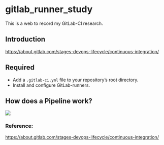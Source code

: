 # gitlab_runner_study
This is a web to record my GitLab-CI research.

## Introduction
https://about.gitlab.com/stages-devops-lifecycle/continuous-integration/

## Required
 - Add a `.gitlab-ci.yml` file to your repository’s root directory.
 - Install and configure GitLab-runners.

## How does a Pipeline work?
![](https://github.com/cassieliuxy/gitlab_runner_study/master/images/Pipeline.png)  


### Reference:
https://about.gitlab.com/stages-devops-lifecycle/continuous-integration/
